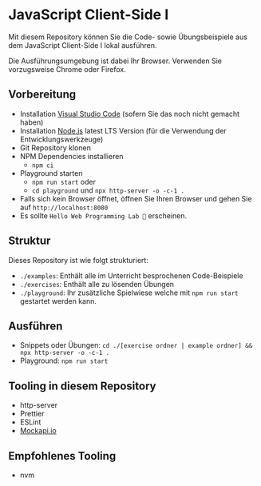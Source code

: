 # JavaScript Client-Side I

Mit diesem Repository können Sie die Code- sowie Übungsbeispiele aus dem JavaScript Client-Side I lokal ausführen.

Die Ausführungsumgebung ist dabei Ihr Browser. Verwenden Sie vorzugsweise Chrome oder Firefox.

## Vorbereitung

- Installation [Visual Studio Code](https://code.visualstudio.com/download) (sofern Sie das noch nicht gemacht haben)
- Installation [Node.js](https://nodejs.org/) latest LTS Version (für die Verwendung der Entwicklungswerkzeuge)
- Git Repository klonen
- NPM Dependencies installieren
  - `npm ci`
- Playground starten
  - `npm run start` oder
  - `cd playground` und `npx http-server -o -c-1 .`
- Falls sich kein Browser öffnet, öffnen Sie Ihren Browser und gehen Sie auf `http://localhost:8080`
- Es sollte `Hello Web Programming Lab 🤙` erscheinen.

## Struktur

Dieses Repository ist wie folgt strukturiert:

- `./examples`: Enthält alle im Unterricht besprochenen Code-Beispiele
- `./exercises`: Enthält alle zu lösenden Übungen
- `./playground`: Ihr zusätzliche Spielwiese welche mit `npm run start` gestartet werden kann.

## Ausführen

- Snippets oder Übungen: `cd ./[exercise ordner | example ordner] && npx http-server -o -c-1 .`
- Playground: `npm run start`

## Tooling in diesem Repository

- http-server
- Prettier
- ESLint
- [Mockapi.io](https://mockapi.io/)

## Empfohlenes Tooling

- nvm
